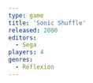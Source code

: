 ```yaml
---
type: game
title: 'Sonic Shuffle'
released: 2000
editors: 
  - Sega
players: 4
genres:
  - Réflexion
---
```

